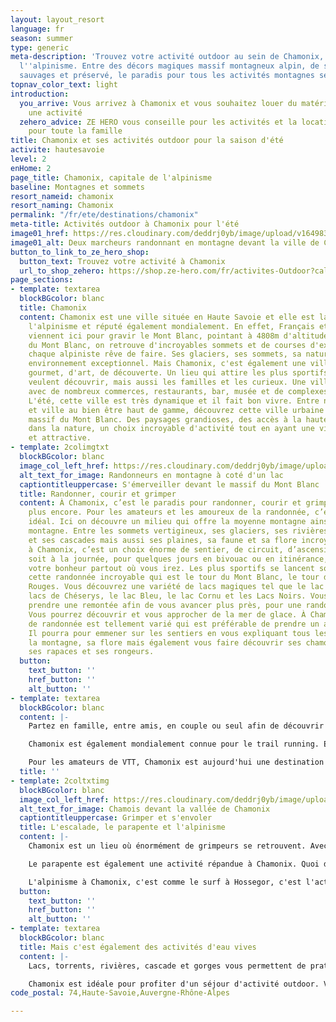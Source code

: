 ```yaml
---
layout: layout_resort
language: fr
season: summer
type: generic
meta-description: 'Trouvez votre activité outdoor au sein de Chamonix, capitale de
  l''alpinisme. Entre des décors magiques massif montagneux alpin, de ses vallées
  sauvages et préservé, le paradis pour tous les activités montagnes se trouve à Chamonix. '
topnav_color_text: light
introduction:
  you_arrive: Vous arrivez à Chamonix et vous souhaitez louer du matériel ou trouver
    une activité
  zehero_advice: ZE HERO vous conseille pour les activités et la location des équipements
    pour toute la famille
title: Chamonix et ses activités outdoor pour la saison d'été
activite: hautesavoie
level: 2
enHome: 2
page_title: Chamonix, capitale de l'alpinisme
baseline: Montagnes et sommets
resort_nameid: chamonix
resort_naming: Chamonix
permalink: "/fr/ete/destinations/chamonix"
meta-title: Activités outdoor à Chamonix pour l'été
image01_href: https://res.cloudinary.com/deddrj0yb/image/upload/v1649831434/website/resorts/Chamonix/susan-flynn-X6EVEZdzYHs-unsplash.jpg
image01_alt: Deux marcheurs randonnant en montagne devant la ville de Chamonix
button_to_link_to_ze_hero_shop:
  button_text: Trouvez votre activité à Chamonix
  url_to_shop_zehero: https://shop.ze-hero.com/fr/activites-Outdoor?calessonstype=all&catypegenderlistsummer=all&calessonsactivitytype=all&start-date=
page_sections:
- template: textarea
  blockBGcolor: blanc
  title: Chamonix
  content: Chamonix est une ville située en Haute Savoie et elle est la capitale de
    l'alpinisme et réputé également mondialement. En effet, Français et étrangers
    viennent ici pour gravir le Mont Blanc, pointant à 4808m d'altitude. Mais en plus
    du Mont Blanc, on retrouve d'incroyables sommets et de courses d'exception que
    chaque alpiniste rêve de faire. Ses glaciers, ses sommets, sa nature offre un
    environnement exceptionnel. Mais Chamonix, c'est également une ville de plaisir
    gourmet, d'art, de découverte. Un lieu qui attire les plus sportifs, ceux qui
    veulent découvrir, mais aussi les familles et les curieux. Une ville très attractive
    avec de nombreux commerces, restaurants, bar, musée et de complexes sportifs.
    L'été, cette ville est très dynamique et il fait bon vivre. Entre nature sauvage
    et ville au bien être haut de gamme, découvrez cette ville urbaine au pied du
    massif du Mont Blanc. Des paysages grandioses, des accès à la haute montagne et
    dans la nature, un choix incroyable d'activité tout en ayant une ville développée
    et attractive.
- template: 2colimgtxt
  blockBGcolor: blanc
  image_col_left_href: https://res.cloudinary.com/deddrj0yb/image/upload/v1649831464/website/resorts/Chamonix/patrick-janser-89cATnMSEKY-unsplash_1.jpg
  alt_text_for_image: Randonneurs en montagne à coté d'un lac
  captiontitleuppercase: S'émerveiller devant le massif du Mont Blanc
  title: Randonner, courir et grimper
  content: À Chamonix, c’est le paradis pour randonner, courir et grimper, et bien
    plus encore. Pour les amateurs et les amoureux de la randonnée, c’est le lieu
    idéal. Ici on découvre un milieu qui offre la moyenne montagne ainsi que la haute
    montagne. Entre les sommets vertigineux, ses glaciers, ses rivières, ses lacs
    et ses cascades mais aussi ses plaines, sa faune et sa flore incroyable, randonner
    à Chamonix, c’est un choix énorme de sentier, de circuit, d’ascension. Que ce
    soit à la journée, pour quelques jours en bivouac ou en itinérance, vous trouverez
    votre bonheur partout où vous irez. Les plus sportifs se lancent souvent dans
    cette randonnée incroyable qui est le tour du Mont Blanc, le tour des Aiguilles
    Rouges. Vous découvrez une variété de lacs magiques tel que le lac Blanc, les
    lacs de Chéserys, le lac Bleu, le lac Cornu et les Lacs Noirs. Vous pourrez parfois
    prendre une remontée afin de vous avancer plus près, pour une randonnée plus douce.
    Vous pourrez découvrir et vous approcher de la mer de glace. À Chamonix, le choix
    de randonnée est tellement varié qui est préférable de prendre un accompagnateur.
    Il pourra pour emmener sur les sentiers en vous expliquant tous les secrets de
    la montagne, sa flore mais également vous faire découvrir ses chamois, ses bouquetins,
    ses rapaces et ses rongeurs.
  button:
    text_button: ''
    href_button: ''
    alt_button: ''
- template: textarea
  blockBGcolor: blanc
  content: |-
    Partez en famille, entre amis, en couple ou seul afin de découvrir la montagne de Chamonix. Il y en a pour tous et le choix est si varié que vous pourrez randonner tous les jours sans passer une fois au même endroit.

    Chamonix est également mondialement connue pour le trail running. En effet, l'UTMB est la course mondiale où tous les élites se retrouvent sur différents formats de course mais surtout sur le format de 170km. D'autre évènement tel que le 90km du Mont Blanc et le marathon du Mont Blanc ainsi que le Trail des Aguilles Rouge amènent encore plus de coureurs au sein de Chamonix. Chamonix met à disposition des parcours balisés pour les amoureux de la course à pied en montagne. Avec 500km de sentiers, il y a de quoi faire à Chamonix. Que ce soit pour les débutants, ceux qui veulent s'initier, pour les adeptes ou les experts, prenez une paire de baskets et partez courir.

    Pour les amateurs de VTT, Chamonix est aujourd'hui une destination parfaite pour les différentes pratiques de VTT. Dépassez vous dans un cadre unique, sur des sentiers qui offriront technicité, engagement pour les plus téméraires. Entre des sentiers de montagne, de forêts, près des lacs, vous découvrirez un large choix d'itinéraires. Partez randonner pour découvrir les points de vue les plus remarquables. Pour les familles, vous pouvez également être accompagné d'une guide et rouler en VTT Electrique. Offrez-vous des descentes incroyables et remontées en télécabines. Vous trouverez de nombreuses écoles de VTT et de shops de location de VTT qui vous offriront leurs services. Il existe des restrictions sur les chemins où les randonneurs se promènent, il est alors important de se renseigner ou de partir avec un guide VTT de Chamonix.
  title: ''
- template: 2coltxtimg
  blockBGcolor: blanc
  image_col_left_href: https://res.cloudinary.com/deddrj0yb/image/upload/v1649831398/website/resorts/Chamonix/dash-kadam-puLcQd2l8kE-unsplash.jpg
  alt_text_for_image: Chamois devant la vallée de Chamonix
  captiontitleuppercase: Grimper et s'envoler
  title: L'escalade, le parapente et l'alpinisme
  content: |-
    Chamonix est un lieu où énormément de grimpeurs se retrouvent. Avec sa roche solide et compacte, vous découvrirez des kilomètres de voies. Il y a également des sites pour escalader, afin de découvrir cette pratique, progresser et se perfectionner parfois avant de partir dans des longues voies plongées aux cœurs du massif du Mont Blanc. On retrouve le site d'escalade de Chavants, de Gaillands, de la Joue et bien d'autres voies. Vous pourrez également aller grimper à Houches dans la salle d'escalade Indoor. Avec guide, vous pourrez découvrir des voies adaptées à votre niveau, dans des paysages grandioses.

    Le parapente est également une activité répandue à Chamonix. Quoi de mieux que de voler face au Mont Blanc, de voir tous les massifs du Mont Blanc devant soient, ses crêtes, ses pics élevés vers le ciel, ses paysages glaciaires. Un baptême que vous ne pourrez oublier. Vous trouverez de nombreuses écoles de parapente qui vous permettront de voler ou de réaliser un stage afin d’être autonome.

    L'alpinisme à Chamonix, c'est comme le surf à Hossegor, c'est l'activité phare. Outre l'ascension du Mont Blanc, le choix de courses et d'itinéraires est incroyable. Que vous soyez totalement novices, amateurs ou expert, l'alpinisme s'ouvre à vous. L'alpinisme c'est plusieurs façons de grimper la montagne, que ce soit en escaladant, en randonnant sur les glaciers. Partez avec un guide qui vous emmènera découvrir le cœur de ce massif alpin. Dormez en refuge, profitez d'un lever de soleil et partez vivre un moment dont vous n'oublierez jamais.
  button:
    text_button: ''
    href_button: ''
    alt_button: ''
- template: textarea
  blockBGcolor: blanc
  title: Mais c'est également des activités d'eau vives
  content: |-
    Lacs, torrents, rivières, cascade et gorges vous permettent de pratiquer à Chamonix les différentes activités d'eau vives. Vous pourrez alors vous laisser tenter par une descente en Rafting, en Kayak, en Hydrospeed mais également en canyoning. Vous descendrez alors l'Arve à Chamonix ou plus loin la Dranse et le Griffe. De quoi vous rafraîchir durant l'été et vivre des sensations fortes.

    Chamonix est idéale pour profiter d'un séjour d'activité outdoor. Vous pourrez découvrir ce massif immense et incroyable par différentes façons : randonnée, trail, VTT, vélo de route, alpinisme, escalade, via ferrata. Un guide sera grandement utile afin de découvrir et de comprendre cette nature, cette faune et flore ainsi que tous l'environnement. Vivez des émotions et des sensations fortes à Chamonix. Le Hero en vous se découvrira forcément.
code_postal: 74,Haute-Savoie,Auvergne-Rhône-Alpes

---
```

